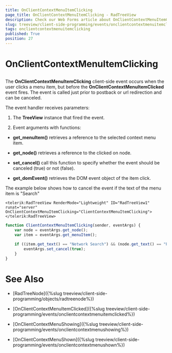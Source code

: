```yaml
---
title: OnClientContextMenuItemClicking
page_title: OnClientContextMenuItemClicking - RadTreeView
description: Check our Web Forms article about OnClientContextMenuItemClicking.
slug: treeview/client-side-programming/events/onclientcontextmenuitemclicking
tags: onclientcontextmenuitemclicking
published: True
position: 27
---
```


# OnClientContextMenuItemClicking



## 

The **OnClientContextMenuItemClicking** client-side event occurs when the user clicks a menu item, but before the **OnClientContextMenuItemClicked** event fires. The event is called just prior to postback or url redirection and can be canceled.

The event handler receives parameters:

1. The **TreeView** instance that fired the event.

1. Event arguments with functions:

* **get_menuItem()** retrieves a reference to the selected context menu item.

* **get_node()** retrieves a reference to the clicked on node.

* **set_cancel()** call this function to specify whether the event should be canceled (true) or not (false).

* **get_domEvent()** retrieves the DOM event object of the item click.

The example below shows how to cancel the event if the text of the menu item is "Search"

````ASPNET	
<telerik:RadTreeView RenderMode="Lightweight" ID="RadTreeView1" runat="server" OnClientContextMenuItemClicking="ClientContextMenuItemClicking">
</telerik:RadTreeView>
````
````JavaScript
function ClientContextMenuItemClicking(sender, eventArgs) {
	var node = eventArgs.get_node();
	var item = eventArgs.get_menuItem();

	if ((item.get_text() == "Network Search") && (node.get_text() == "Printers")) {
		eventArgs.set_cancel(true);
	}
}
````


# See Also

 * [RadTreeNode]({%slug treeview/client-side-programming/objects/radtreenode%})

 * [OnClientContextMenuItemClicked]({%slug treeview/client-side-programming/events/onclientcontextmenuitemclicked%})

 * [OnClientContextMenuShowing]({%slug treeview/client-side-programming/events/onclientcontextmenushowing%})

 * [OnClientContextMenuShown]({%slug treeview/client-side-programming/events/onclientcontextmenushown%})
